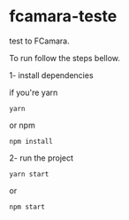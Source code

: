 # fcamara-teste

test to FCamara.

To run follow the steps bellow.

1- install dependencies

if you're yarn 
```
yarn 
```
or npm

```
npm install
```

2- run the project
```
yarn start
```

or

```
npm start
```